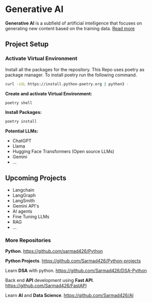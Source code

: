 # Generative AI

**Generative AI** is a subfield of artificial intelligence that focuses on generating new content based on the training data. [Read more](./1-Gen-AI/)

## Project Setup

### Activate Virtual Environment

Install all the packages for the repository. This Repo uses poetry as package manager. To install poetry run the following command.

```bash
curl -sSL https://install.python-poetry.org | python3 -
```

**Create and activate Virtual Environment:**

```bash
poetry shell
```

**Install Packages:**

```bash
poetry install
```

**Potential LLMs:**

- ChatGPT
- Llama
- Hugging Face Transformers (Open source LLMs)
- Gemini
- ...

## Upcoming Projects

- Langchain
- LangGraph
- LangSmith
- Gemini API's
- AI agents
- Fine Tuning LLMs
- RAG
- ...

### More Repositories

**Python**. <https://github.com/sarmad426/Python>

**Python Projects**. <https://github.com/Sarmad426/Python-projects>

Learn **DSA** with python. <https://github.com/Sarmad426/DSA-Python>

Back end **API** development using **Fast API**. <https://github.com/Sarmad426/FastAPI>

Learn **AI** and **Data Science**. <https://github.com/Sarmad426/AI>
